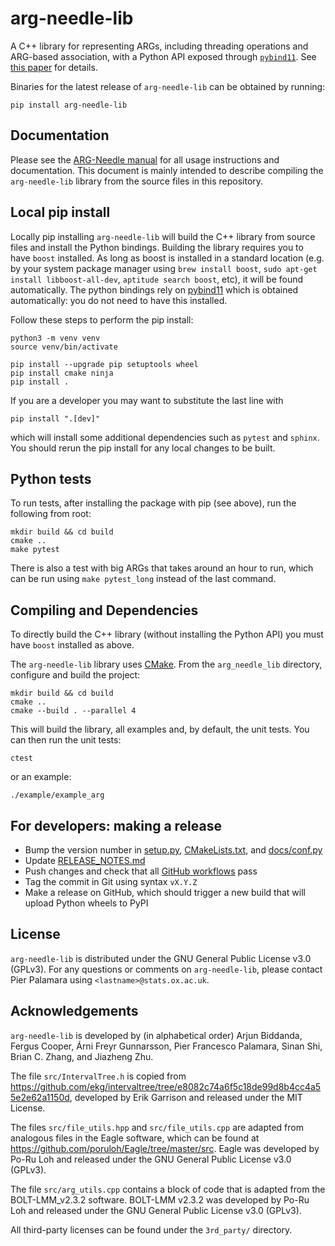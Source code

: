 # arg-needle-lib

A C++ library for representing ARGs, including threading operations and ARG-based association, with a Python API exposed through [`pybind11`](https://github.com/pybind/pybind11).
See [this paper](https://www.nature.com/articles/s41588-023-01379-x) for details.

Binaries for the latest release of `arg-needle-lib` can be obtained by running:
```
pip install arg-needle-lib
```

## Documentation

Please see the [ARG-Needle manual](https://palamaralab.github.io/software/argneedle/) for all usage instructions and documentation.
This document is mainly intended to describe compiling the `arg-needle-lib` library from the source files in this repository.

## Local pip install

Locally pip installing `arg-needle-lib` will build the C++ library from source files and install the Python bindings.
Building the library requires you to have `boost` installed.
As long as boost is installed in a standard location (e.g. by your system package manager using `brew install boost`, `sudo apt-get install libboost-all-dev`, `aptitude search boost`, etc), it will be found automatically.
The python bindings rely on [pybind11](https://pybind11.readthedocs.io/en/latest/) which is obtained automatically: you do not need to have this installed.

Follow these steps to perform the pip install:
```
python3 -m venv venv
source venv/bin/activate

pip install --upgrade pip setuptools wheel
pip install cmake ninja
pip install .
```

If you are a developer you may want to substitute the last line with
```
pip install ".[dev]"
```
which will install some additional dependencies such as `pytest` and `sphinx`.
You should rerun the pip install for any local changes to be built.

## Python tests

To run tests, after installing the package with pip (see above), run the following from root:
```
mkdir build && cd build
cmake ..
make pytest
```
There is also a test with big ARGs that takes around an hour to run, which can be run using `make pytest_long` instead of the last command.

## Compiling and Dependencies

To directly build the C++ library (without installing the Python API) you must have `boost` installed as above.

The `arg-needle-lib` library uses [CMake](https://cmake.org/).
From the `arg_needle_lib` directory, configure and build the project:

```
mkdir build && cd build
cmake ..
cmake --build . --parallel 4
```

This will build the library, all examples and, by default, the unit tests.
You can then run the unit tests:

```
ctest
```

or an example:

```
./example/example_arg
```

## For developers: making a release

- Bump the version number in [setup.py](setup.py), [CMakeLists.txt](CMakeLists.txt), and [docs/conf.py](docs/conf.py)
- Update [RELEASE_NOTES.md](RELEASE_NOTES.md)
- Push changes and check that all [GitHub workflows](https://github.com/PalamaraLab/arg_needle_lib/actions) pass
- Tag the commit in Git using syntax `vX.Y.Z`
- Make a release on GitHub, which should trigger a new build that will upload Python wheels to PyPI

## License

`arg-needle-lib` is distributed under the GNU General Public License v3.0 (GPLv3). For any questions or comments on `arg-needle-lib`, please contact Pier Palamara using `<lastname>@stats.ox.ac.uk`.

## Acknowledgements

`arg-needle-lib` is developed by (in alphabetical order) Arjun Biddanda, Fergus Cooper, Árni Freyr Gunnarsson, Pier Francesco Palamara, Sinan Shi, Brian C. Zhang, and Jiazheng Zhu.

The file `src/IntervalTree.h` is copied from https://github.com/ekg/intervaltree/tree/e8082c74a6f5c18de99d8b4cc4a55e2e62a1150d, developed by Erik Garrison and released under the MIT License.

The files `src/file_utils.hpp` and `src/file_utils.cpp` are adapted from analogous files in the Eagle software, which can be found at https://github.com/poruloh/Eagle/tree/master/src. Eagle was developed by Po-Ru Loh and released under the GNU General Public License v3.0 (GPLv3).

The file `src/arg_utils.cpp` contains a block of code that is adapted from the BOLT-LMM_v2.3.2 software. BOLT-LMM v2.3.2 was developed by Po-Ru Loh and released under the GNU General Public License v3.0 (GPLv3).

All third-party licenses can be found under the `3rd_party/` directory.
